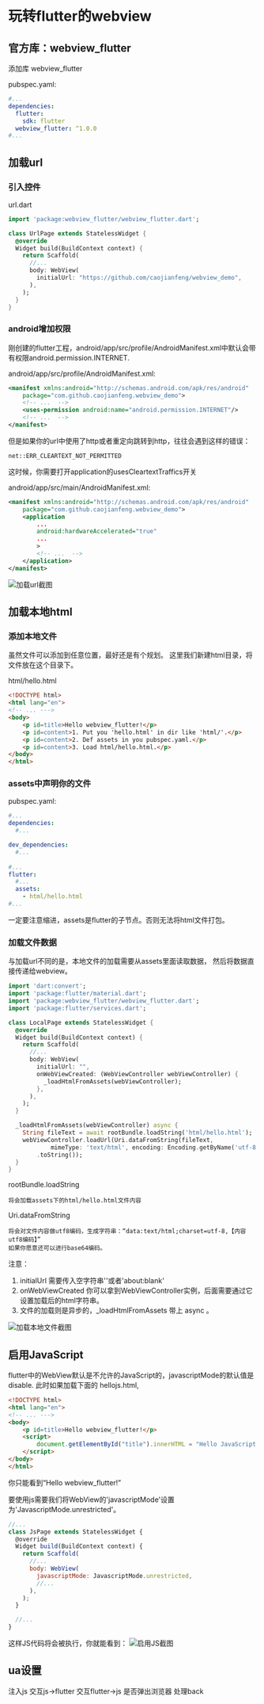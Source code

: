 # 玩转flutter的webview

## 官方库：webview_flutter

添加库 webview_flutter

pubspec.yaml:
```yaml
#...
dependencies:
  flutter:
    sdk: flutter
  webview_flutter: ^1.0.0
#...
```
## 加载url

### 引入控件
url.dart
```dart
import 'package:webview_flutter/webview_flutter.dart';

class UrlPage extends StatelessWidget {
  @override
  Widget build(BuildContext context) {
    return Scaffold(
      //...
      body: WebView(
        initialUrl: "https://github.com/caojianfeng/webview_demo",
      ),
    );
  }
}

```

### android增加权限

刚创建的flutter工程，android/app/src/profile/AndroidManifest.xml中默认会带有权限android.permission.INTERNET.

android/app/src/profile/AndroidManifest.xml:
```xml
<manifest xmlns:android="http://schemas.android.com/apk/res/android"
    package="com.github.caojianfeng.webview_demo">
    <!-- ...  -->
    <uses-permission android:name="android.permission.INTERNET"/>
    <!-- ...  -->
</manifest>

```

但是如果你的url中使用了http或者重定向跳转到http，往往会遇到这样的错误：

```text
net::ERR_CLEARTEXT_NOT_PERMITTED
```

这时候，你需要打开application的usesCleartextTraffics开关

android/app/src/main/AndroidManifest.xml:
```xml
<manifest xmlns:android="http://schemas.android.com/apk/res/android"
    package="com.github.caojianfeng.webview_demo">
    <application
        ...
        android:hardwareAccelerated="true"
        ...
        >
        <!-- ...  -->
    </application>
</manifest>

```

![加载url截图](screenshots/url.png)

## 加载本地html

### 添加本地文件

虽然文件可以添加到任意位置，最好还是有个规划。
这里我们新建html目录，将文件放在这个目录下。

html/hello.html
```html
<!DOCTYPE html>
<html lang="en">
<!-- ... --->  
<body>
    <p id=title>Hello webview_flutter!</p>
    <p id=content>1. Put you 'hello.html' in dir like 'html/'.</p>
    <p id=content>2. Def assets in you pubspec.yaml.</p>
    <p id=content>3. Load html/hello.html.</p>
</body>
</html>

```

### assets中声明你的文件
pubspec.yaml:
```yaml
#...
dependencies:
  #...

dev_dependencies:
  #...
  
#...
flutter:
  #...
  assets:
    - html/hello.html
#...
```
一定要注意缩进，assets是flutter的子节点。否则无法将html文件打包。

### 加载文件数据

与加载url不同的是，本地文件的加载需要从assets里面读取数据，
然后将数据直接传递给webview。


```dart
import 'dart:convert';
import 'package:flutter/material.dart';
import 'package:webview_flutter/webview_flutter.dart';
import 'package:flutter/services.dart';

class LocalPage extends StatelessWidget {
  @override
  Widget build(BuildContext context) {
    return Scaffold(
      //...
      body: WebView(
        initialUrl: "",
        onWebViewCreated: (WebViewController webViewController) {
          _loadHtmlFromAssets(webViewController);
        },
      ),
    );
  }

  _loadHtmlFromAssets(webViewController) async {
    String fileText = await rootBundle.loadString('html/hello.html');
    webViewController.loadUrl(Uri.dataFromString(fileText,
            mimeType: 'text/html', encoding: Encoding.getByName('utf-8'))
        .toString());
  }
}

```

rootBundle.loadString 
```
将会加载assets下的html/hello.html文件内容
```

Uri.dataFromString
```
将会对文件内容做utf8编码，生成字符串：“data:text/html;charset=utf-8,【内容utf8编码】”
如果你愿意还可以进行base64编码。
```

注意：
1. initialUrl 需要传入空字符串''或者'about:blank'
2. onWebViewCreated 你可以拿到WebViewController实例，后面需要通过它设置加载后的html字符串。
3. 文件的加载则是异步的，_loadHtmlFromAssets 带上 async 。


![加载本地文件截图](screenshots/local.png)

## 启用JavaScript
flutter中的WebView默认是不允许的JavaScript的，javascriptMode的默认值是disable.
此时如果加载下面的 hellojs.html,
```html
<!DOCTYPE html>
<html lang="en">
<!-- ... --->  
<body>
    <p id=title>Hello webview_flutter!</p>
    <script>
        document.getElementById("title").innerHTML = "Hello JavaScript!";
    </script>
</body>
</html>
```
你只能看到“Hello webview_flutter!”

要使用js需要我们将WebView的'javascriptMode'设置为'JavascriptMode.unrestricted'。
```js
//...
class JsPage extends StatelessWidget {
  @override
  Widget build(BuildContext context) {
    return Scaffold(
      //...
      body: WebView(
        javascriptMode: JavascriptMode.unrestricted,
        //...
      ),
    );
  }

  //...
}
```
这样JS代码将会被执行，你就能看到：
![启用JS截图](screenshots/js.png)

## ua设置
注入js
交互js->flutter
交互flutter->js
是否弹出浏览器
处理back


